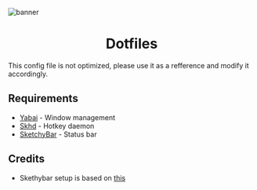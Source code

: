 ![banner](../assets/screenshot.png)
<div align="center">
  <h1>Dotfiles</h1>
</div>

This config file is not optimized, please use it as a refference and modify it accordingly.

## Requirements

- [Yabai](https://github.com/koekeishiya/yabai/wiki/Installing-yabai-(latest-release)) - Window management
- [Skhd](https://github.com/koekeishiya/skhd) - Hotkey daemon
- [SketchyBar](https://github.com/FelixKratz/SketchyBar) - Status bar

## Credits
- Skethybar setup is based on [this](https://github.com/FelixKratz/SketchyBar/discussions/47?sort=top#discussioncomment-5092559)